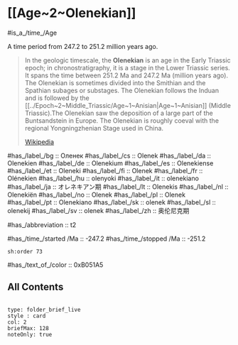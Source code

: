 # [[Age~2~Olenekian]] 

#is_a_/time_/Age 

A time period from 247.2 to 251.2 million years ago. 

> In the geologic timescale, the **Olenekian** is an age in the Early Triassic epoch; in chronostratigraphy, it is a stage in the Lower Triassic series. It spans the time between 251.2 Ma and 247.2 Ma (million years ago). The Olenekian is sometimes divided into the Smithian and the Spathian subages or substages. The Olenekian follows the Induan and is followed by the [[../Epoch~2~Middle_Triassic/Age~1~Anisian|Age~1~Anisian]] (Middle Triassic).The Olenekian saw the deposition of a large part of the Buntsandstein in Europe. The Olenekian is roughly coeval with the regional Yongningzhenian Stage used in China.
>
> [Wikipedia](https://en.wikipedia.org/wiki/Olenekian)

#has_/label_/bg  :: Оленек
#has_/label_/cs  :: Olenek
#has_/label_/da  :: Olenekien
#has_/label_/de  :: Olenekium
#has_/label_/es  :: Olenekiense
#has_/label_/et  :: Oleneki
#has_/label_/fi  :: Olenek
#has_/label_/fr  :: Olénekien
#has_/label_/hu  :: olenyoki
#has_/label_/it  :: olenekiano
#has_/label_/ja  :: オレネキアン期
#has_/label_/lt  :: Olenekis
#has_/label_/nl  :: Olenekiën
#has_/label_/no  :: Olenek
#has_/label_/pl  :: Olenek
#has_/label_/pt  :: Olenekiano
#has_/label_/sk  :: olenek
#has_/label_/sl  :: olenekij
#has_/label_/sv  :: olenek
#has_/label_/zh  :: 奥伦尼克期

#has_/abbreviation :: t2

#has_/time_/started /Ma :: -247.2
#has_/time_/stopped /Ma :: -251.2

    sh:order 73 

#has_/text_of_/color :: 0xB051A5

## All Contents

```folderv
```

```ccard
type: folder_brief_live
style : card
col: 2
briefMax: 128
noteOnly: true
```


